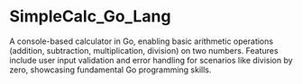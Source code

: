 # SimpleCalc_Go_Lang
A console-based calculator in Go, enabling basic arithmetic operations (addition, subtraction, multiplication, division) on two numbers. Features include user input validation and error handling for scenarios like division by zero, showcasing fundamental Go programming skills.
